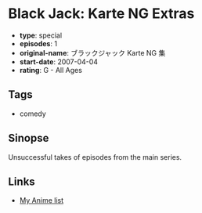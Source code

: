 # Black Jack: Karte NG Extras

-   **type**: special
-   **episodes**: 1
-   **original-name**: ブラックジャック Karte NG 集
-   **start-date**: 2007-04-04
-   **rating**: G - All Ages

## Tags

-   comedy

## Sinopse

Unsuccessful takes of episodes from the main series.

## Links

-   [My Anime list](https://myanimelist.net/anime/18669/Black_Jack__Karte_NG_Extras)
